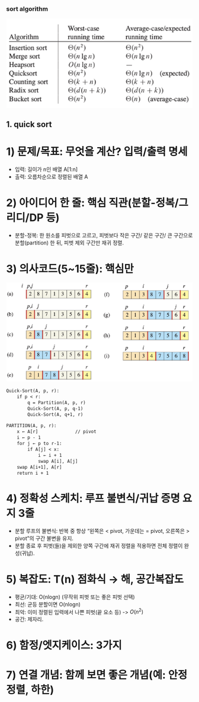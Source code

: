 ### sort algorithm

![algorithm running time](image.png)

## 1. quick sort

# 1) 문제/목표: 무엇을 계산? 입력/출력 명세

- 입력: 길이가 n인 배열 A[1:n]
- 출력: 오름차순으로 정렬된 배열 A

# 2) 아이디어 한 줄: 핵심 직관(분할-정복/그리디/DP 등)

- 분할-정복: 한 원소를 피벗으로 고르고, 피벗보다 작은 구간/ 같은 구간/ 큰 구간으로 분할(partition) 한 뒤, 피벗 제외 구간만 재귀 정렬.

# 3) 의사코드(5~15줄): 핵심만

![quick-sort](image-quick_sort.png)

```
Quick-Sort(A, p, r):
    if p < r:
        q = Partition(A, p, r)
        Quick-Sort(A, p, q-1)
        Quick-Sort(A, q+1, r)
```

```
PARTITION(A, p, r):
    x ← A[r]              // pivot
    i ← p - 1
    for j ← p to r-1:
        if A[j] < x:
            i ← i + 1
            swap A[i], A[j]
    swap A[i+1], A[r]
    return i + 1
```

# 4) 정확성 스케치: 루프 불변식/귀납 증명 요지 3줄

- 분할 루프의 불변식: 반복 중 항상 “왼쪽은 < pivot, 가운데는 = pivot, 오른쪽은 > pivot”의 구간 불변을 유지.
- 분할 종료 후 피벗(들)을 제외한 양쪽 구간에 재귀 정렬을 적용하면 전체 정렬이 완성(귀납).

# 5) 복잡도: T(n) 점화식 → 해, 공간복잡도

- 평균/기대: O(nlogn) (무작위 피벗 또는 좋은 피벗 선택)
- 최선: 균등 분할이면 O(nlogn)
- 최악: 이미 정렬된 입력에서 나쁜 피벗(끝 요소 등) -> $O(n^2)$
- 공간: 제자리.

# 6) 함정/엣지케이스: 3가지

# 7) 연결 개념: 함께 보면 좋은 개념(예: 안정정렬, 하한)
